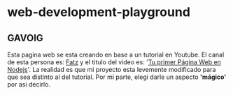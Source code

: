 # web-development-playground

## GAVOIG

Esta pagina web se esta creando en base a un tutorial en Youtube. El canal de esta persona es: [Fatz](https://www.youtube.com/channel/UCX9NJ471o7Wie1DQe94RVIg) y el titulo del video es: '[Tu primer Página Web en Nodejs](https://www.youtube.com/watch?v=sh-NanMOh1Q&t=2030s)'. 
La realidad es que mi proyecto esta levemente modificado para que sea distinto al del tutorial. Por mi parte, elegi darle un aspecto **'mágico'** por asi decirlo.
